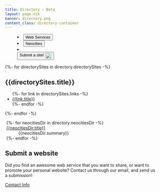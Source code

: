 ```yaml
---
title: Directory - Beta
layout: page.njk
banner: directory.png
content_class: directory-container
---
```


<tab-container data-type="toggle">
  <menu class="tab-buttons">
    <li>
      <button class="tab-button" data-tab="tab1" aria-checked="true">Web Services</button>
    </li>
    <li>
      <button class="tab-button" data-tab="tab2" aria-checked="false">Neocities</button>
    </li>
    <li style="margin-left:auto;">
      <button class="tab-button" data-tab="submission" aria-checked="false" style="display:flex;gap:0.25rem;">Submit a site! <img src="/static/icons/32/new.png" alt="NEW badge icon" class="icon" style="width:21px;heigh:21px;"></button>
    </li>
  </menu>
  <tab-content-container>
    <div class="tab-content links-grid" id="tab1" aria-hidden="false">
      {%- for directorySites in directory.directorySites -%}
      <section>
        <h2>{{directorySites.title}}</h2>
        <ul>
          {%- for link in directorySites.links -%}
          <li><a href="{{link.url}}" target=_blank>{{link.title}}</a></li>
          {%- endfor -%}
        </ul>
      </section>
      {%- endfor -%}
    </div>
    <div class="tab-content" id="tab2" aria-hidden="true">
      <dl style="margin-left:0.25rem">
        {%- for neocitiesDir in directory.neocitiesDir -%}
        <dt><a href="{{neocitiesDir.url}}" target=_blank>{{neocitiesDir.title}}</a></dt>
        <dd>{{neocitiesDir.summary}}</dd>
        {%- endfor -%}
      </dl>
    </div>
    <div class="tab-content" id="submission" aria-hidden="true">
      <section>
        <h2 id="submit-a-website">Submit a website</h2>
        <p>Did you find an awesome web service that you want to share, or want to promote your personal website? Contact us through our email, and send us a submission!</p>
        <a href="/about/contact" class="sk-button sk-button-ocean">Contact Info</a>
      </section>
    </div>
  </tab-content-container>
</tab-container>

